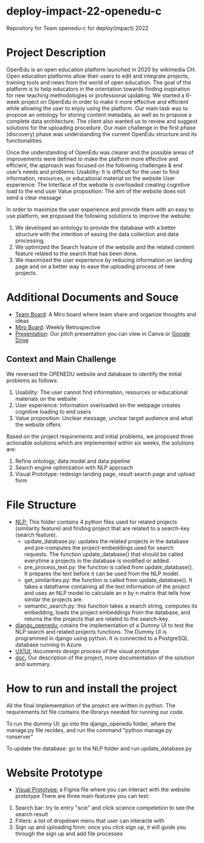 # deploy-impact-22-openedu-c
Repository for Team openedu-c for deploy(impact) 2022

# Project Description
OpenEdu is an open education platform launched in 2020 by wikimedia CH.  
Open education platforms allow their users to edit and integrate projects, training tools and news from the world of open education. The goal of the platform is to help educators in the orientation towards finding inspiration for new teaching methodologies or professional updating.
We started a 6-week project on OpenEdu in order to make it more effective and efficient while allowing the user to enjoy using the platform. Our main task was to propose an ontology for storing content metadata, as well as to propose a complete data architecture. The client also wanted us to review and suggest solutions for the uploading procedure. 
Our main challenge in the first phase (discovery) phase was understanding the current OpenEdu structure and its functionalities.

Once the understanding of OpenEdu was clearer and the possible areas of improvements were defined to make the platform more effective and efficient, the approach was focused on the following challenges & end user’s needs and problems:
Usability: It is difficult for the user to find information, resources, or educational material on the website
User experience: The Interface of the website is overloaded creating cognitive load to the end user
Value proposition: The aim of the website does not send a clear message

In order to maximize the user experience and provide them with an easy to use platform, we proposed the following solutions to improve the website:
1. We developed an ontology to provide the database with a better structure with the intention of easing the data collection and data processing.
2. We optimized the Search feature of the website and the related content feature related to the search that has been done.
3. We maximized the user experience by reducing information on landing page and on a better way to ease the uploading process of new projects.


# Additional Documents and Souce
 - [Team Board](https://miro.com/app/board/uXjVPO_hDiA=/): A Miro board where team share and organize thoughts and ideas
 - [Miro Board](https://miro.com/app/board/uXjVPRForEg=/): Weekly Retrospective
 - [Presentation](https://www.canva.com/design/DAFRclqQvVc/WA8bONken9AouR8n8UpdqQ/view?utm_content=DAFRclqQvVc&utm_campaign=designshare&utm_medium=link&utm_source=publishsharelink): Our pitch presentation you can view in Canva or [Google Drive](https://docs.google.com/presentation/d/1YGaBBD5dSjZfEWSn8VzBD_vT51LJrYkO/edit?usp=share_link&ouid=113270707159335923135&rtpof=true&sd=true)

## Context and Main Challenge

We reversed the OPENEDU website and database to identify the initial problems as follows:

1. Usability: The user cannot find information, resources or educational materials on the website
2. User experience: Information overloaded on the webpage creates cognitive loading to end users
3. Value proposition: Unclear message, unclear target audience and what the website offers


Based on the project requirements and initial problems, we proposed three actionable solutions which are implemented within six weeks, the solutions are:

1) Refine ontology, data model and data pipeline
2) Search engine optimization with NLP approach 
3) Visual Prototype: redesign landing page, result search page and upload form

# File Structure
- [NLP:](https://github.com/WomenPlusPlus/deploy-impact-22-openedu-c/tree/main/NLP) This folder contains 4 python files used for related projects (similarity feature) and finding project that are related to a search-key (search feature).
  - update_database.py: updates the related projects in the database and pre-computes the project-embeddings used for search requests. The function update_database() that should be called everytime a projects in the database is modified or added. 
  - pre_process_text.py: the function is called from update_database(). It prepares the text before it can be used from the NLP model.
  - get_similarities.py: the function is called from update_database(). It takes a dataframe containing all the text information of the project and uses an NLP model to calculate an n by n matrix that tells how similar the projects are.
  - semantic_search.py: this function takes a search string, computes its embedding, loads the project embeddings from the database, and returns the the projects that are related to the search-key.
- [django_openedu:](https://github.com/WomenPlusPlus/deploy-impact-22-openedu-c/tree/main/django_openedu) cotains the implementation of a Dummy UI to test the NLP search and related projects functions. The Dummy UI is programmed in django using python. It is connected to a PostgreSQL database running in Azure.
- [UX|UI:](https://github.com/WomenPlusPlus/deploy-impact-22-openedu-c/blob/main/UX%7CUI.md) documents design process of the visual prototype
- [doc:](https://github.com/WomenPlusPlus/deploy-impact-22-openedu-c/tree/main/doc) Our description of the project, more documentation of the solution and summary. 

# How to run and install the project
All the final implementation of the project are written in python. The requirements.txt file contains the librarys needed for running our code.

To run the dummy UI: go into the django_openedu folder, where the manage.py file recides, and run the command "python manage.py runserver"

To update the database: go to the NLP folder and run update_database.py

# Website Prototype
 - [Visual Prototype:](https://www.figma.com/proto/gRaDjSdaGjpapaVguTvRux/OpenEdu?page-id=0%3A1&node-id=5%3A22&viewport=-43%2C-199%2C0.13&scaling=scale-down-width&starting-point-node-id=5%3A22) a Figma file where you can interact with the website prototype
There are three main features you can test:
1. Search bar: try to entry "scie" and click science competetion to see the search result
2. Filters: a list of dropdown menu that user can interacte with
3. Sign up and uploading form: once you click sign up, it will guide you through the sign up and add file processes
